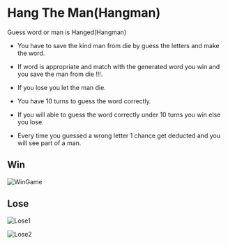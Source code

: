 # Hang The Man(Hangman)
Guess word or man is Hanged(Hangman)

* You have to save the kind man from die by guess the letters and make the word.
* If word is appropriate and match with the generated word you win and you save the man from die !!!.
* If you lose you let the man die.

* You have 10 turns to guess the word correctly.

* If you will able to guess the word correctly under 10 turns you win else you lose.

* Every time you guessed a wrong letter 1 chance get deducted and you will see part of a man.

## Win
![WinGame](https://user-images.githubusercontent.com/38592928/72632191-c6f61c80-397b-11ea-97b3-7ccee3f5aac9.png)

## Lose
![Lose1](https://user-images.githubusercontent.com/38592928/72632425-44ba2800-397c-11ea-88f0-fa057f89163d.png)

![Lose2](https://user-images.githubusercontent.com/38592928/72632456-526fad80-397c-11ea-9c63-5eaf7514bb07.png)

